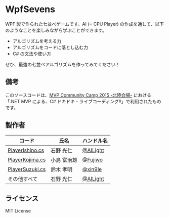 WpfSevens
==============

WPF 製で作られた七並べゲームです。AI (= CPU Player) の作成を通して、以下のようなことを楽しみながら学ぶことができます。

* アルゴリズムを考える力
* アルゴリズムをコードに落とし込む力
* C# の文法や使い方

ぜひ、最強の七並べアルゴリズムを作ってみてください！



## 備考

このソースコードは、[MVP Community Camp 2015 -北陸会場-](http://toyama-eng.connpass.com/event/9372/) における「.NET MVP による、C# ドキドキ・ライブコーディング!!」で利用されたものです。



## 製作者

| コード | 氏名 | ハンドル名 |
|---|---|---|
| [PlayerIshino.cs](https://github.com/xin9le/WpfSevens/blob/master/WpfSevens/PlayerIshino.cs) | 石野 光仁 | [@AILight](https://twitter.com/AILight) |
| [PlayerKojima.cs](https://github.com/xin9le/WpfSevens/blob/master/WpfSevens/PlayerKojima.cs) | 小島 富治雄 | [@Fujiwo](https://twitter.com/Fujiwo) |
| [PlayerSuzuki.cs](https://github.com/xin9le/WpfSevens/blob/master/WpfSevens/PlayerSuzuki.cs) | 鈴木 孝明 | [@xin9le](https://twitter.com/xin9le) |
| その他すべて | 石野 光仁 | [@AILight](https://twitter.com/AILight) |



## ライセンス

MIT License
